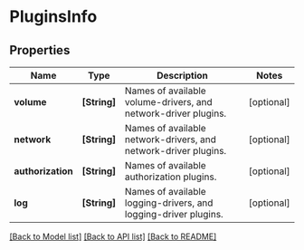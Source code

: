 # PluginsInfo

## Properties
Name | Type | Description | Notes
------------ | ------------- | ------------- | -------------
**volume** | **[String]** | Names of available volume-drivers, and network-driver plugins. | [optional] 
**network** | **[String]** | Names of available network-drivers, and network-driver plugins. | [optional] 
**authorization** | **[String]** | Names of available authorization plugins. | [optional] 
**log** | **[String]** | Names of available logging-drivers, and logging-driver plugins. | [optional] 

[[Back to Model list]](../README.md#documentation-for-models) [[Back to API list]](../README.md#documentation-for-api-endpoints) [[Back to README]](../README.md)


